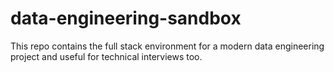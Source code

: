 # data-engineering-sandbox
This repo contains the full stack environment for a modern data engineering project and useful for technical interviews too.
